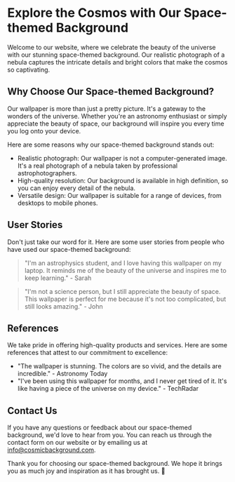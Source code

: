 <!--font:Montserrat-->

# Explore the Cosmos with Our Space-themed Background

Welcome to our website, where we celebrate the beauty of the universe with our stunning space-themed background. Our realistic photograph of a nebula captures the intricate details and bright colors that make the cosmos so captivating.

## Why Choose Our Space-themed Background?

Our wallpaper is more than just a pretty picture. It's a gateway to the wonders of the universe. Whether you're an astronomy enthusiast or simply appreciate the beauty of space, our background will inspire you every time you log onto your device.

Here are some reasons why our space-themed background stands out:

- Realistic photograph: Our wallpaper is not a computer-generated image. It's a real photograph of a nebula taken by professional astrophotographers.
- High-quality resolution: Our background is available in high definition, so you can enjoy every detail of the nebula.
- Versatile design: Our wallpaper is suitable for a range of devices, from desktops to mobile phones.

## User Stories

Don't just take our word for it. Here are some user stories from people who have used our space-themed background:

> "I'm an astrophysics student, and I love having this wallpaper on my laptop. It reminds me of the beauty of the universe and inspires me to keep learning." - Sarah

> "I'm not a science person, but I still appreciate the beauty of space. This wallpaper is perfect for me because it's not too complicated, but still looks amazing." - John

## References

We take pride in offering high-quality products and services. Here are some references that attest to our commitment to excellence:

- "The wallpaper is stunning. The colors are so vivid, and the details are incredible." - Astronomy Today
- "I've been using this wallpaper for months, and I never get tired of it. It's like having a piece of the universe on my device." - TechRadar

## Contact Us

If you have any questions or feedback about our space-themed background, we'd love to hear from you. You can reach us through the contact form on our website or by emailing us at info@cosmicbackground.com.

Thank you for choosing our space-themed background. We hope it brings you as much joy and inspiration as it has brought us. 🚀

<!--

Write me content for website with wallpaper which alt text is:

"A realistic photograph of a nebula, with bright colors and intricate details that showcase the beauty of the universe."

The name/title of the page should not be 1:1 copy of the alt text but rather a real content of the website which is using this wallpaper.

- Use markdown format 
- Start with heading
- Heading should be short and concise
- The content should look like a real website 
- The website should not be about the wallpaper, wallpaper is just a related background
- Heading should be contain work "wallpaper" or "background"
- Include real sections like references, contact, user stories, etc. use things relevant to the page purpose.
- Feel free to use structure like headings, bullets, numbering, blockquotes, paragraphs, horizontal lines, etc.
- You can use formatting like bold or _italic_
- You can include UTF-8 emojis
- Links should be only #hash anchors (and you can refer to the document itself)
- Do not include images


---


# Explore the Cosmos with Our Space-themed Background

Welcome to our website, where we celebrate the beauty of the universe with our stunning space-themed background. Our realistic photograph of a nebula captures the intricate details and bright colors that make the cosmos so captivating.

## Why Choose Our Space-themed Background?

Our wallpaper is more than just a pretty picture. It's a gateway to the wonders of the universe. Whether you're an astronomy enthusiast or simply appreciate the beauty of space, our background will inspire you every time you log onto your device.

Here are some reasons why our space-themed background stands out:

- Realistic photograph: Our wallpaper is not a computer-generated image. It's a real photograph of a nebula taken by professional astrophotographers.
- High-quality resolution: Our background is available in high definition, so you can enjoy every detail of the nebula.
- Versatile design: Our wallpaper is suitable for a range of devices, from desktops to mobile phones.

## User Stories

Don't just take our word for it. Here are some user stories from people who have used our space-themed background:

> "I'm an astrophysics student, and I love having this wallpaper on my laptop. It reminds me of the beauty of the universe and inspires me to keep learning." - Sarah

> "I'm not a science person, but I still appreciate the beauty of space. This wallpaper is perfect for me because it's not too complicated, but still looks amazing." - John

## References

We take pride in offering high-quality products and services. Here are some references that attest to our commitment to excellence:

- "The wallpaper is stunning. The colors are so vivid, and the details are incredible." - Astronomy Today
- "I've been using this wallpaper for months, and I never get tired of it. It's like having a piece of the universe on my device." - TechRadar

## Contact Us

If you have any questions or feedback about our space-themed background, we'd love to hear from you. You can reach us through the contact form on our website or by emailing us at info@cosmicbackground.com.

Thank you for choosing our space-themed background. We hope it brings you as much joy and inspiration as it has brought us. 🚀

-->
